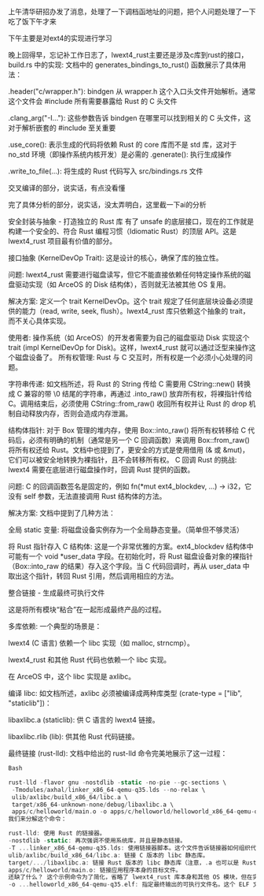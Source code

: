 上午清华研招办发了消息，处理了一下调档函地址的问题，把个人问题处理了一下吃了饭下午才来

下午主要是对ext4的实现进行学习

晚上回得早，忘记补工作日志了，lwext4_rust主要还是涉及c库到rust的接口，build.rs 中的实现: 文档中的 generates_bindings_to_rust() 函数展示了具体用法：

.header("c/wrapper.h"): bindgen 从 wrapper.h 这个入口头文件开始解析。通常这个文件会 #include 所有需要暴露给 Rust 的 C 头文件

.clang_arg("-I..."): 这些参数告诉 bindgen 在哪里可以找到相关的 C 头文件，这对于解析嵌套的 #include 至关重要

.use_core(): 表示生成的代码将依赖 Rust 的 core 库而不是 std 库，这对于 no_std 环境（即操作系统内核开发）是必需的
.generate(): 执行生成操作

.write_to_file(...): 将生成的 Rust 代码写入 src/bindings.rs 文件

交叉编译的部分，说实话，有点没看懂

完了具体分析的部分，说实话，没太弄明白，这里截一下ai的分析

安全封装与抽象 - 打造独立的 Rust 库
有了 unsafe 的底层接口，现在的工作就是构建一个安全的、符合 Rust 编程习惯（Idiomatic Rust）的顶层 API。这是 lwext4_rust 项目最有价值的部分。

接口抽象 (KernelDevOp Trait): 这是设计的核心，确保了库的独立性。

问题: lwext4_rust 需要进行磁盘读写，但它不能直接依赖任何特定操作系统的磁盘驱动实现（如 ArceOS 的 Disk 结构体），否则就无法被其他 OS 复用。

解决方案: 定义一个 trait KernelDevOp。这个 trait 规定了任何底层块设备必须提供的能力（read, write, seek, flush）。lwext4_rust 库只依赖这个抽象的 trait，而不关心具体实现。

使用者: 操作系统（如 ArceOS）的开发者需要为自己的磁盘驱动 Disk 实现这个 trait (impl KernelDevOp for Disk)。这样，lwext4_rust 就可以通过泛型来操作这个磁盘设备了。
所有权管理: Rust 与 C 交互时，所有权是一个必须小心处理的问题。

字符串传递: 如文档所述，将 Rust 的 String 传给 C 需要用 CString::new() 转换成 C 兼容的带 \0 结尾的字符串，再通过 .into_raw() 放弃所有权，将裸指针传给 C。调用结束后，必须使用 CString::from_raw() 收回所有权并让 Rust 的 drop 机制自动释放内存，否则会造成内存泄漏。

结构体指针: 对于 Box 管理的堆内存，使用 Box::into_raw() 将所有权转移给 C 代码后，必须有明确的机制（通常是另一个 C 回调函数）来调用 Box::from_raw() 将所有权还给 Rust。文档中也提到了，更安全的方式是使用借用 (& 或 &mut)，它们可以被安全地转换为裸指针，且不会转移所有权。
C 回调 Rust 的挑战: lwext4 需要在底层进行磁盘操作时，回调 Rust 提供的函数。

问题: C 的回调函数签名是固定的，例如 fn(*mut ext4_blockdev, ...) -> i32，它没有 self 参数，无法直接调用 Rust 结构体的方法。

解决方案: 文档中提到了几种方法：

全局 static 变量: 将磁盘设备实例存为一个全局静态变量。（简单但不够灵活）

将 Rust 指针存入 C 结构体: 这是一个非常优雅的方案。ext4_blockdev 结构体中可能有一个 void *user_data 字段。在初始化时，将 Rust 磁盘设备对象的裸指针（Box::into_raw 的结果）存入这个字段。当 C 代码回调时，再从 user_data 中取出这个指针，转回 Rust 引用，然后调用相应的方法。

整合链接 - 生成最终可执行文件

这是将所有模块“粘合”在一起形成最终产品的过程。

多库依赖: 一个典型的场景是：

lwext4 (C 语言) 依赖一个 libc 实现（如 malloc, strncmp）。

lwext4_rust 和其他 Rust 代码也依赖一个 libc 实现。

在 ArceOS 中，这个 libc 实现是 axlibc。

编译 libc: 如文档所述，axlibc 必须被编译成两种库类型 (crate-type = ["lib", "staticlib"])：

libaxlibc.a (staticlib): 供 C 语言的 lwext4 链接。

libaxlibc.rlib (lib): 供其他 Rust 代码链接。

最终链接 (rust-lld): 文档中给出的 rust-lld 命令完美地展示了这一过程：
```rust
Bash

rust-lld -flavor gnu -nostdlib -static -no-pie --gc-sections \
 -Tmodules/axhal/linker_x86_64-qemu-q35.lds --no-relax \
 ulib/axlibc/build_x86_64/libc.a \
 target/x86_64-unknown-none/debug/libaxlibc.a \
 apps/c/helloworld/main.o -o apps/c/helloworld/helloworld_x86_64-qemu-q35.elf
我们来分解这个命令：

rust-lld: 使用 Rust 的链接器。
-nostdlib -static: 再次强调不使用系统库，并且是静态链接。
-T ...linker_x86_64-qemu-q35.lds: 使用链接器脚本。这个文件告诉链接器如何组织代码段、数据段等，并将它们放置在内存的哪个物理地址上，这对于启动操作系统至关重要。
ulib/axlibc/build_x86_64/libc.a: 链接 C 版本的 libc 静态库。
target/.../libaxlibc.a: 链接 Rust 版本的 libc 静态库（注意，.a 也可以是 Rust 的静态库格式）。
apps/c/helloworld/main.o: 链接应用程序本身的目标文件。
还缺了什么？ 这个示例命令为了简化，省略了 lwext4_rust 库本身和其他 OS 模块，但在实际构建中，它们都会作为 .a 或 .rlib 文件被加入到链接列表中。cargo 会自动处理这些依赖。
-o ...helloworld_x86_64-qemu-q35.elf: 指定最终输出的可执行文件名。这个 ELF 文件是一个包含了所有依赖、可以在 QEMU 模拟器上直接启动的操作系统镜像。
```